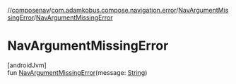 //[composenav](../../../index.md)/[com.adamkobus.compose.navigation.error](../index.md)/[NavArgumentMissingError](index.md)/[NavArgumentMissingError](-nav-argument-missing-error.md)

# NavArgumentMissingError

[androidJvm]\
fun [NavArgumentMissingError](-nav-argument-missing-error.md)(message: [String](https://kotlinlang.org/api/latest/jvm/stdlib/kotlin/-string/index.html))
